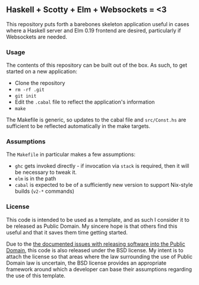 ## Haskell + Scotty + Elm + Websockets = <3

This repository puts forth a barebones skeleton application useful in cases
where a Haskell server and Elm 0.19 frontend are desired, particularly if
Websockets are needed.

### Usage

The contents of this repository can be built out of the box.  As such, to get
started on a new application:

 * Clone the repository
 * `rm -rf .git`
 * `git init`
 * Edit the `.cabal` file to reflect the application's information
 * `make`

The Makefile is generic, so updates to the cabal file and `src/Const.hs` are
sufficient to be reflected automatically in the make targets.

### Assumptions

The `Makefile` in particular makes a few assumptions:

 * `ghc` gets invoked directly - if invocation via `stack` is required, then it
   will be necessary to tweak it.
 * `elm` is in the path
 * `cabal` is expected to be of a sufficiently new version to support Nix-style
   builds (`v2-*` commands)

### License

This code is intended to be used as a template, and as such I consider it to be
released as Public Domain.  My sincere hope is that others find this useful and
that it saves them time getting started.

Due to the [the documented issues with releasing software into the Public
Domain][license0], this code is also released under the BSD license.  My intent
is to attach the license so that areas where the law surrounding the use of
Public Domain law is uncertain, the BSD license provides an appropriate
framework around which a developer can base their assumptions regarding the use
of this template.

[license0]:https://opensource.org/faq#public-domain
